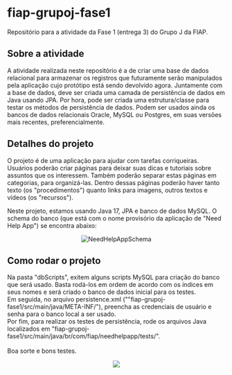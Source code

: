 # fiap-grupoj-fase1
Repositório para a atividade da Fase 1 (entrega 3) do Grupo J da FIAP.

## Sobre a atividade
A atividade realizada neste repositório é a de criar uma base de dados relacional para armazenar os registros que futuramente serão manipulados pela aplicação cujo protótipo está sendo devolvido agora. Juntamente com a base de dados, deve ser criada uma camada de persistência de dados em Java usando JPA. Por hora, pode ser criada uma estrutura/classe para testar os métodos de persistência de dados. Podem ser usados ainda os bancos de dados relacionais Oracle, MySQL ou Postgres, em suas versões mais recentes, preferencialmente.

## Detalhes do projeto
O projeto é de uma aplicação para ajudar com tarefas corriqueiras. Usuários poderão criar páginas para deixar suas dicas e tutoriais sobre assuntos que os interessem. Também poderão separar estas páginas em categorias, para organizá-las. Dentro dessas páginas poderão haver tanto texto (os "procedimentos") quanto links para imagens, outros textos e vídeos (os "recursos").

Neste projeto, estamos usando Java 17, JPA e banco de dados MySQL. O schema do banco (que está com o nome provisório da aplicação de "Need Help App") se encontra abaixo:

<p align="center">
  <img src="https://i.ibb.co/vVRbjFs/20220505-Need-Help-App-DBschema.png" alt="NeedHelpAppSchema"/>
</p>

## Como rodar o projeto
Na pasta "dbScripts", exitem alguns scripts MySQL para criação do banco que será usado. Basta rodá-los em ordem de acordo com os índices em seus nomes e será criado o banco de dados inicial para os testes.<br/>
Em seguida, no arquivo persistence.xml (""fiap-grupoj-fase1/src/main/java/META-INF/"), preencha as credenciais de usuário e senha para o banco local a ser usado.<br/>
Por fim, para realizar os testes de persistência, rode os arquivos Java localizados em "fiap-grupoj-fase1/src/main/java/br/com/fiap/needhelpapp/tests/".<br/><br/>
Boa sorte e bons testes.

<p align="center">
  <img src="https://steamuserimages-a.akamaihd.net/ugc/1322320103330848025/77B883CDD2640BF75C2B98AF0CD061817A9230DC/"/>
</p>
